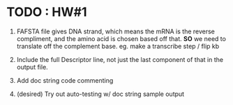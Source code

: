 # TODO : HW#1 

1. FAFSTA file gives DNA strand, which means the mRNA is the reverse compliment, and the amino acid is chosen based off that. **SO** we need to translate off the complement base. eg. make a transcribe step / flip kb 


2. Include the full Descriptor line, not just the last component of that in the output file. 


3. Add doc string code commenting 


4. (desired) Try out auto-testing w/ doc string sample output 